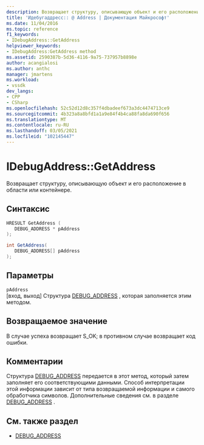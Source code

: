 ```yaml
---
description: Возвращает структуру, описывающую объект и его расположение в области или контейнере.
title: 'Идебугаддресс:: @ Address | Документация Майкрософт'
ms.date: 11/04/2016
ms.topic: reference
f1_keywords:
- IDebugAddress::GetAddress
helpviewer_keywords:
- IDebugAddress:GetAddress method
ms.assetid: 2590387b-5d36-4116-9a75-737957b8898e
author: acangialosi
ms.author: anthc
manager: jmartens
ms.workload:
- vssdk
dev_langs:
- CPP
- CSharp
ms.openlocfilehash: 52c52d12d8c357f4dbadeef673a3dc4474713ce9
ms.sourcegitcommit: 4b323a8a8bfd1a1a9e84f4b4ca88fa8da690f656
ms.translationtype: MT
ms.contentlocale: ru-RU
ms.lasthandoff: 03/05/2021
ms.locfileid: "102145447"
---
```

# <a name="idebugaddressgetaddress"></a>IDebugAddress::GetAddress
Возвращает структуру, описывающую объект и его расположение в области или контейнере.

## <a name="syntax"></a>Синтаксис

```cpp
HRESULT GetAddress (
   DEBUG_ADDRESS * pAddress
);
```

```csharp
int GetAddress(
   DEBUG_ADDRESS[] pAddress
);
```

## <a name="parameters"></a>Параметры
`pAddress`\
[вход, выход] Структура [DEBUG_ADDRESS](../../../extensibility/debugger/reference/debug-address.md) , которая заполняется этим методом.

## <a name="return-value"></a>Возвращаемое значение
 В случае успеха возвращает S_OK; в противном случае возвращает код ошибки.

## <a name="remarks"></a>Комментарии
 Структура [DEBUG_ADDRESS](../../../extensibility/debugger/reference/debug-address.md) передается в этот метод, который затем заполняет его соответствующими данными. Способ интерпретации этой информации зависит от типа возвращаемой информации и самого обработчика символов. Дополнительные сведения см. в разделе [DEBUG_ADDRESS](../../../extensibility/debugger/reference/debug-address.md) .

## <a name="see-also"></a>См. также раздел
- [DEBUG_ADDRESS](../../../extensibility/debugger/reference/debug-address.md)
